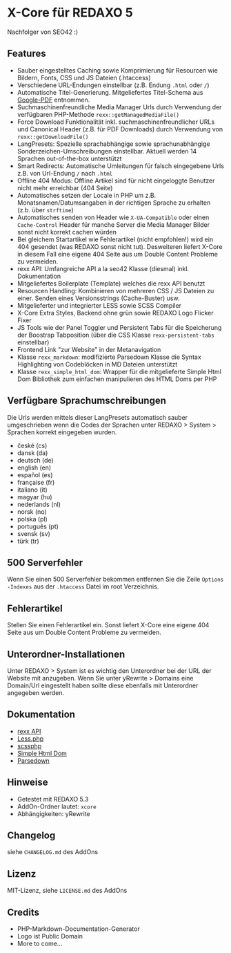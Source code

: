 X-Core für REDAXO 5
===================

Nachfolger von SEO42 :)

Features
--------

* Sauber eingestelltes Caching sowie Komprimierung für Resourcen wie Bildern, Fonts, CSS und JS Dateien (.htaccess)
* Verschiedene URL-Endungen einstellbar (z.B. Endung `.html` oder `/`)
* Automatische Titel-Generierung. Mitgeliefertes Titel-Schema aus [Google-PDF](http://www.google.de/webmasters/docs/einfuehrung-in-suchmaschinenoptimierung.pdf) entnommen.
* Suchmaschinenfreundliche Media Manager Urls durch Verwendung der verfügbaren PHP-Methode `rexx::getManagedMediaFile()`
* Force Download Funktionalität inkl. suchmaschinenfreundlicher URLs und Canonical Header (z.B. für PDF Downloads) durch Verwendung von `rexx::getDownloadFile()`
* LangPresets: Spezielle sprachabhängige sowie sprachunabhängige Sonderzeichen-Umschreibungen einstellbar. Aktuell werden 14 Sprachen out-of-the-box unterstützt
* Smart Redirects: Automatische Umleitungen für falsch eingegebene Urls z.B. von Url-Endung `/` nach `.html`
* Offline 404 Modus: Offline Artikel sind für nicht eingeloggte Benutzer nicht mehr erreichbar (404 Seite)
* Automatisches setzen der Locale in PHP um z.B. Monatsnamen/Datumsangaben in der richtigen Sprache zu erhalten (z.b. über `strftime`)
* Automatisches senden von Header wie `X-UA-Compatible` oder einen `Cache-Control` Header für manche Server die Media Manager Bilder sonst nicht korrekt cachen würden
* Bei gleichem Startartikel wie Fehlerartikel (nicht empfohlen!) wird ein 404 gesendet (was REDAXO sonst nicht tut). Desweiteren liefert X-Core in diesem Fall eine eigene 404 Seite aus um Double Content Probleme zu vermeiden.
* rexx API: Umfangreiche API a la seo42 Klasse (diesmal) inkl. Dokumentation
* Mitgeliefertes Boilerplate (Template) welches die rexx API benutzt
* Resourcen Handling: Kombinieren von mehreren CSS / JS Dateien zu einer. Senden eines Versionsstrings (Cache-Buster) usw.
* Mitgelieferter und integrierter LESS sowie SCSS Compiler
* X-Core Extra Styles, Backend ohne grün sowie REDAXO Logo Flicker Fixer
* JS Tools wie der Panel Toggler und Persistent Tabs für die Speicherung der Boostrap Tabposition (über die CSS Klasse `rexx-persistent-tabs` einstellbar)
* Frontend Link "zur Website" in der Metanavigation
* Klasse `rexx_markdown`: modifizierte Parsedown Klasse die Syntax Highlighting von Codeblöcken in MD Dateien unterstützt
* Klasse `rexx_simple_html_dom`: Wrapper für die mitgelieferte Simple Html Dom Bibliothek zum einfachen manipulieren des HTML Doms per PHP

Verfügbare Sprachumschreibungen
-------------------------------

Die Urls werden mittels dieser LangPresets automatisch sauber umgeschrieben wenn die Codes der Sprachen unter REDAXO > System > Sprachen korrekt eingegeben wurden.

* české (cs)
* dansk (da)
* deutsch (de)
* english (en)
* español (es)
* française (fr)
* italiano (it)
* magyar (hu)
* nederlands (nl)
* norsk (no)
* polska (pl)
* português (pt)
* svensk (sv)
* türk (tr)

500 Serverfehler
----------------

Wenn Sie einen 500 Serverfehler bekommen entfernen Sie die Zeile `Options -Indexes` aus der `.htaccess` Datei im root Verzeichnis.


Fehlerartikel
-------------

Stellen Sie einen Fehlerartikel ein. Sonst liefert X-Core eine eigene 404 Seite aus um Double Content Probleme zu vermeiden.

Unterordner-Installationen
--------------------------

Unter REDAXO > System ist es wichtig den Unterordner bei der URL der Website mit anzugeben. Wenn Sie unter yRewrite > Domains eine Domain/Url eingestellt haben sollte diese ebenfalls mit Unterordner angegeben werden.

Dokumentation
-------------

* [rexx API](docs/rexx_api.md)
* [Less.php](http://lessphp.typesettercms.com/)
* [scssphp](http://leafo.net/scssphp/docs/)
* [Simple Html Dom](http://simplehtmldom.sourceforge.net/)
* [Parsedown](https://github.com/erusev/parsedown/wiki)

Hinweise
--------

* Getestet mit REDAXO 5.3
* AddOn-Ordner lautet: `xcore`
* Abhängigkeiten: yRewrite

Changelog
---------

siehe `CHANGELOG.md` des AddOns

Lizenz
------

MIT-Lizenz, siehe `LICENSE.md` des AddOns

Credits
-------

* PHP-Markdown-Documentation-Generator
* Logo ist Public Domain
* More to come...
